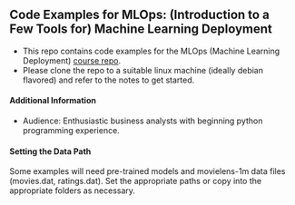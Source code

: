 
## Code Examples for MLOps: (Introduction to a Few Tools for) Machine Learning Deployment

 - This repo contains code examples for the MLOps (Machine Learning Deployment) [course repo](https://github.com/thejat/mlops-notebooks).
 - Please clone the repo to a suitable linux machine (ideally debian flavored) and refer to the notes to get started.

#### Additional Information

  - Audience: Enthusiastic business analysts with beginning python programming experience.

#### Setting the Data Path

Some examples will need pre-trained models and movielens-1m data files (movies.dat, ratings.dat). Set the appropriate paths or copy into the appropriate folders as necessary.
